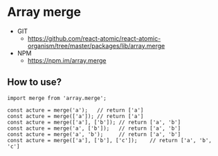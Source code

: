 Array merge
===============
   * GIT
      * https://github.com/react-atomic/react-atomic-organism/tree/master/packages/lib/array.merge
   * NPM
      * https://npm.im/array.merge

## How to use?
```
import merge from 'array.merge'; 

const acture = merge('a');   // return ['a']
const acture = merge(['a']); // return ['a']
const acture = merge(['a'], ['b']); // return ['a', 'b']
const acture = merge('a', ['b']);   // return ['a', 'b']
const acture = merge('a', 'b');     // return ['a', 'b']
const acture = merge(['a'], ['b'], ['c']);    // return ['a', 'b', 'c']
```


